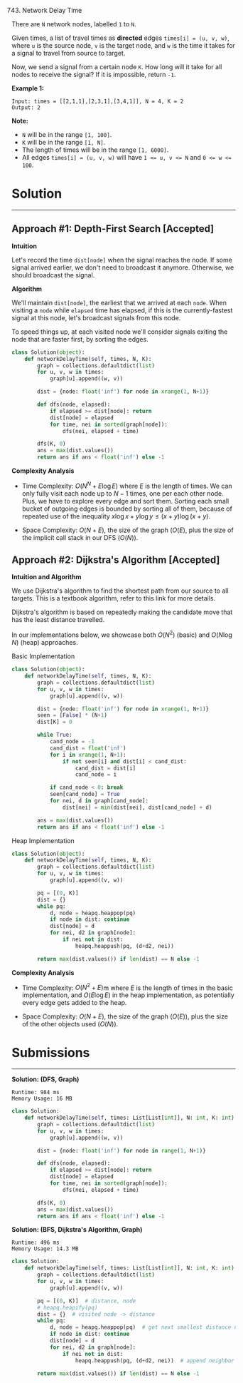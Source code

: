 743. Network Delay Time

There are `N` network nodes, labelled `1` to `N`.

Given times, a list of travel times as **directed** edges `times[i] = (u, v, w)`, where `u` is the source node, `v` is the target node, and `w` is the time it takes for a signal to travel from source to target.

Now, we send a signal from a certain node `K`. How long will it take for all nodes to receive the signal? If it is impossible, return `-1`.

**Example 1:**


```
Input: times = [[2,1,1],[2,3,1],[3,4,1]], N = 4, K = 2
Output: 2
```

**Note:**

* `N` will be in the range `[1, 100]`.
* `K` will be in the range `[1, N]`.
* The length of times will be in the range `[1, 6000]`.
* All edges `times[i] = (u, v, w)` will have `1 <= u, v <= N` and `0 <= w <= 100`.

# Solution
---
## Approach #1: Depth-First Search [Accepted]
**Intuition**

Let's record the time `dist[node]` when the signal reaches the node. If some signal arrived earlier, we don't need to broadcast it anymore. Otherwise, we should broadcast the signal.

**Algorithm**

We'll maintain `dist[node]`, the earliest that we arrived at each `node`. When visiting a `node` while `elapsed` time has elapsed, if this is the currently-fastest signal at this node, let's broadcast signals from this node.

To speed things up, at each visited node we'll consider signals exiting the node that are faster first, by sorting the edges.

```python
class Solution(object):
    def networkDelayTime(self, times, N, K):
        graph = collections.defaultdict(list)
        for u, v, w in times:
            graph[u].append((w, v))

        dist = {node: float('inf') for node in xrange(1, N+1)}

        def dfs(node, elapsed):
            if elapsed >= dist[node]: return
            dist[node] = elapsed
            for time, nei in sorted(graph[node]):
                dfs(nei, elapsed + time)

        dfs(K, 0)
        ans = max(dist.values())
        return ans if ans < float('inf') else -1
```

**Complexity Analysis**

* Time Complexity: $O(N^N + E \log E)$ where $E$ is the length of times. We can only fully visit each node up to $N-1$ times, one per each other node. Plus, we have to explore every edge and sort them. Sorting each small bucket of outgoing edges is bounded by sorting all of them, because of repeated use of the inequality $x \log x + y \log y \leq (x+y) \log (x+y)$.

* Space Complexity: $O(N + E)$, the size of the graph $(O(E)$, plus the size of the implicit call stack in our DFS ($O(N)$).

## Approach #2: Dijkstra's Algorithm [Accepted]
**Intuition and Algorithm**

We use Dijkstra's algorithm to find the shortest path from our source to all targets. This is a textbook algorithm, refer to this link for more details.

Dijkstra's algorithm is based on repeatedly making the candidate move that has the least distance travelled.

In our implementations below, we showcase both $O(N^2)$ (basic) and $O(N \log N)$ (heap) approaches.

Basic Implementation

```python
class Solution(object):
    def networkDelayTime(self, times, N, K):
        graph = collections.defaultdict(list)
        for u, v, w in times:
            graph[u].append((v, w))

        dist = {node: float('inf') for node in xrange(1, N+1)}
        seen = [False] * (N+1)
        dist[K] = 0

        while True:
            cand_node = -1
            cand_dist = float('inf')
            for i in xrange(1, N+1):
                if not seen[i] and dist[i] < cand_dist:
                    cand_dist = dist[i]
                    cand_node = i

            if cand_node < 0: break
            seen[cand_node] = True
            for nei, d in graph[cand_node]:
                dist[nei] = min(dist[nei], dist[cand_node] + d)

        ans = max(dist.values())
        return ans if ans < float('inf') else -1
```

Heap Implementation

```python
class Solution(object):
    def networkDelayTime(self, times, N, K):
        graph = collections.defaultdict(list)
        for u, v, w in times:
            graph[u].append((v, w))

        pq = [(0, K)]
        dist = {}
        while pq:
            d, node = heapq.heappop(pq)
            if node in dist: continue
            dist[node] = d
            for nei, d2 in graph[node]:
                if nei not in dist:
                    heapq.heappush(pq, (d+d2, nei))

        return max(dist.values()) if len(dist) == N else -1
```

**Complexity Analysis**

* Time Complexity: $O(N^2 + E)$m where $E$ is the length of times in the basic implementation, and $O(E \log E)$ in the heap implementation, as potentially every edge gets added to the heap.

* Space Complexity: $O(N + E)$, the size of the graph ($O(E)$), plus the size of the other objects used ($O(N)$).

# Submissions
---
**Solution: (DFS, Graph)**
```
Runtime: 984 ms
Memory Usage: 16 MB
```
```python
class Solution:
    def networkDelayTime(self, times: List[List[int]], N: int, K: int) -> int:
        graph = collections.defaultdict(list)
        for u, v, w in times:
            graph[u].append((w, v))

        dist = {node: float('inf') for node in range(1, N+1)}

        def dfs(node, elapsed):
            if elapsed >= dist[node]: return
            dist[node] = elapsed
            for time, nei in sorted(graph[node]):
                dfs(nei, elapsed + time)

        dfs(K, 0)
        ans = max(dist.values())
        return ans if ans < float('inf') else -1
```

**Solution: (BFS, Dijkstra's Algorithm, Graph)**
```
Runtime: 496 ms
Memory Usage: 14.3 MB
```
```python
class Solution:
    def networkDelayTime(self, times: List[List[int]], N: int, K: int) -> int:
        graph = collections.defaultdict(list)
        for u, v, w in times:
            graph[u].append((v, w))

        pq = [(0, K)]  # distance, node
        # heapq.heapify(pq)
        dist = {}  # visited node -> distance
        while pq:
            d, node = heapq.heappop(pq)  # get next smallest distance node
            if node in dist: continue
            dist[node] = d
            for nei, d2 in graph[node]:
                if nei not in dist:
                    heapq.heappush(pq, (d+d2, nei))  # append neighbor un-visited node

        return max(dist.values()) if len(dist) == N else -1
```